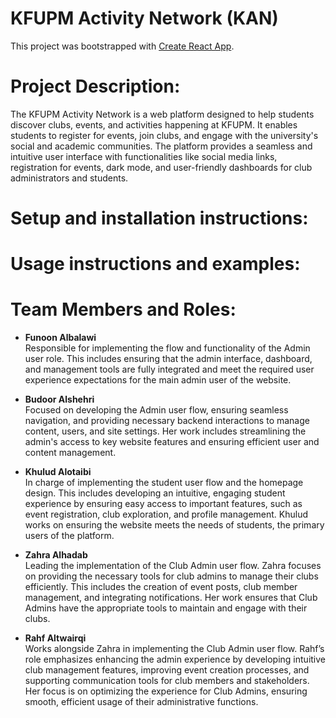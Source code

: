 # KFUPM Activity Network (KAN)

This project was bootstrapped with [Create React App](https://github.com/facebook/create-react-app).

# Project Description:
The KFUPM Activity Network is a web platform designed to help students discover clubs, events, and activities happening at KFUPM. It enables students to register for events, join clubs, and engage with the university's social and academic communities. The platform provides a seamless and intuitive user interface with functionalities like social media links, registration for events, dark mode, and user-friendly dashboards for club administrators and students.

# Setup and installation instructions: 
# Usage instructions and examples:
# Team Members and Roles:

- **Funoon Albalawi**  
  Responsible for implementing the flow and functionality of the Admin user role. This includes ensuring that the admin interface, dashboard, and management tools are fully integrated and meet the required user experience expectations for the main admin user of the website.

- **Budoor Alshehri**  
  Focused on developing the Admin user flow, ensuring seamless navigation, and providing necessary backend interactions to manage content, users, and site settings. Her work includes streamlining the admin's access to key website features and ensuring efficient user and content management.

- **Khulud Alotaibi**  
  In charge of implementing the student user flow and the homepage design. This includes developing an intuitive, engaging student experience by ensuring easy access to important features, such as event registration, club exploration, and profile management. Khulud works on ensuring the website meets the needs of students, the primary users of the platform.

- **Zahra Alhadab**  
  Leading the implementation of the Club Admin user flow. Zahra focuses on providing the necessary tools for club admins to manage their clubs efficiently. This includes the creation of event posts, club member management, and integrating notifications. Her work ensures that Club Admins have the appropriate tools to maintain and engage with their clubs.

- **Rahf Altwairqi**  
  Works alongside Zahra in implementing the Club Admin user flow. Rahf’s role emphasizes enhancing the admin experience by developing intuitive club management features, improving event creation processes, and supporting communication tools for club members and stakeholders. Her focus is on optimizing the experience for Club Admins, ensuring smooth, efficient usage of their administrative functions.







